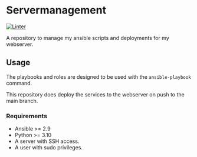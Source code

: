 # Servermanagement

[![Linter](https://github.com/b1tray3r/servermanagement/actions/workflows/linter.yaml/badge.svg)](https://github.com/b1tray3r/servermanagement/actions/workflows/linter.yaml)

A repository to manage my ansible scripts and deployments for my webserver.

## Usage

The playbooks and roles are designed to be used with the `ansible-playbook` command.

This repository does deploy the services to the webserver on push to the main branch.

### Requirements

- Ansible >= 2.9
- Python >= 3.10
- A server with SSH access.
- A user with sudo privileges.
